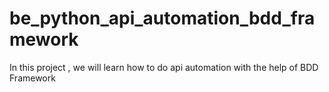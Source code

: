 # be_python_api_automation_bdd_framework

In this project , we will learn how to do api automation with the help of BDD Framework